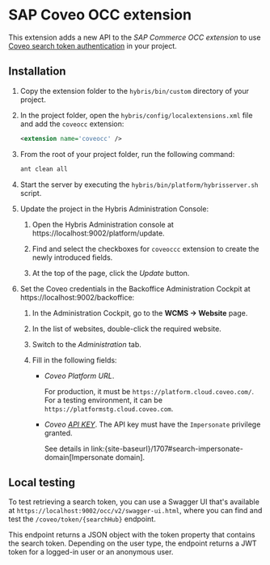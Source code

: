 # SAP Coveo OCC extension

This extension adds a new API to the *SAP Commerce OCC extension* to use [Coveo search token authentication](https://docs.coveo.com/en/56/build-a-search-ui/use-search-token-authentication) in your project.

## Installation

1. Copy the extension folder to the `hybris/bin/custom` directory of your project.

1. In the project folder, open the `hybris/config/localextensions.xml` file and add the `coveocc` extension:

   ```xml
   <extension name='coveocc' />
   ```

1. From the root of your project folder, run the following command:

   ```bash
   ant clean all
   ```

1. Start the server by executing the `hybris/bin/platform/hybrisserver.sh` script.

1. Update the project in the Hybris Administration Console:

   1. Open the Hybris Administration console at https://localhost:9002/platform/update.
   
   1. Find and select the checkboxes for `coveoccc` extension to create the newly introduced fields.

   1. At the top of the page, click the *Update* button.

1. Set the Coveo credentials in the Backoffice Administration Cockpit at https://localhost:9002/backoffice:

   1. In the Administration Cockpit, go to the **WCMS → Website** page.

   1. In the list of websites, double-click the required website.

   1. Switch to the *Administration* tab.

   1. Fill in the following fields:

      * *Coveo Platform URL*.

        For production, it must be `https://platform.cloud.coveo.com/`. For a testing environment, it can be `https://platformstg.cloud.coveo.com`.

      * *Coveo* [*API KEY*](https://docs.coveo.com/en/1718). The API key must have the `Impersonate` privilege granted.

        See details in link:{site-baseurl}/1707#search-impersonate-domain[Impersonate domain].

## Local testing

To test retrieving a search token, you can use a Swagger UI that's available at `https://localhost:9002/occ/v2/swagger-ui.html`, where you can find and test the `/coveo/token/{searchHub}` endpoint.

This endpoint returns a JSON object with the token property that contains the search token. 
Depending on the user type, the endpoint returns a JWT token for a logged-in user or an anonymous user.